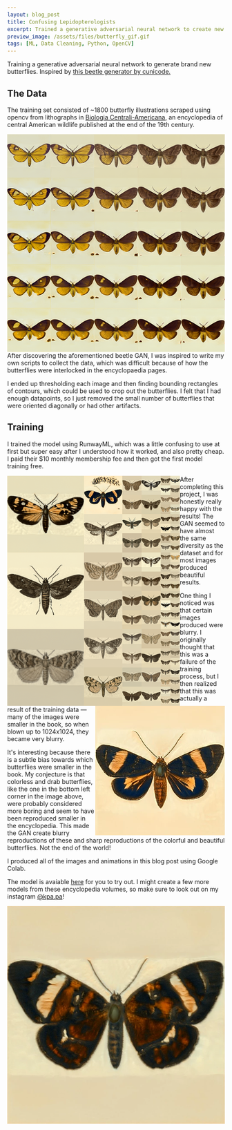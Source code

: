 ```yaml
---
layout: blog_post
title: Confusing Lepidopterologists
excerpt: Trained a generative adversarial neural network to create new butterflies from historical academic illustrations.
preview_image: /assets/files/butterfly_gif.gif
tags: [ML, Data Cleaning, Python, OpenCV]
---
```

Training a generative adversarial neural network to generate brand new butterflies. 
Inspired by [this beetle generator by cunicode.](https://www.cunicode.com/works/confusing-coleopterists")

## The Data
The training set consisted of ~1800 butterfly illustrations scraped using opencv from lithographs in 
[Biologia Centrali-Americana]("https://archive.org/details/biologiacentrali41godmrich/page/n3"), an encyclopedia of central American wildlife published at the end of the 19th century.

<img align="right" alt="" class="img-fluid rounded" src="/assets/files/butterfly_grid.webp">

After discovering the aforementioned beetle GAN, I was inspired to write my own scripts to
                            collect the data, which was difficult because of how the butterflies were interlocked in the
                            encyclopaedia pages.


I ended up thresholding each image and then finding bounding rectangles of contours, which
                            could be used to crop out the butterflies. I felt that I had enough datapoints, so I just
                            removed the small number of butterflies that were oriented diagonally or had other
                            artifacts.

## Training

I trained the model using RunwayML, which was a little confusing to use at first but super
                            easy after I understood how it worked, and also pretty cheap. I paid their $10 monthly
                            membership fee and then got the first model training free.

<img align="left" alt="" class="img-fluid rounded" src="/assets/files/butterfly_allsizes.webp"
                             width="400px">

After completing this project, I was honestly really happy with the results! The GAN seemed
                            to have almost the same diversity as the dataset and for most images produced beautiful
                            results.

<img align="right" alt="" class="img-fluid rounded" src="/assets/files/butterfly_single2.webp">

One thing I noticed was that certain images produced were blurry. I originally thought that
                            this was a failure of the training process, but I then realized that this was actually a
                            result of the training data — many of the images were smaller in the book, so when blown up
                            to 1024x1024, they became very blurry.

It's interesting because there is a subtle bias towards which butterflies were smaller in the
                            book. My conjecture is that colorless and drab butterflies, like the one in the bottom left
                            corner in the image above, were probably considered more boring and seem to have been
                            reproduced smaller in the encyclopedia. This made the GAN create blurry reproductions of
                            these and sharp reproductions of the colorful and beautiful butterflies. Not the end of the
                            world!


I produced all of the images and animations in this blog post using Google Colab.

The model is avaiable [here]("https://open-app.runwayml.com/?model=kyranstar/ButterflyBreeder") for you to try out.</a> I might create a few more models from these
                            encyclopedia volumes, so make sure to look out on my instagram [@kpa.pa]("https://www.instagram.com/kpa.pa/")!

<img align="center" alt="" class="img-fluid rounded" src="/assets/files/butterfly_single.webp">